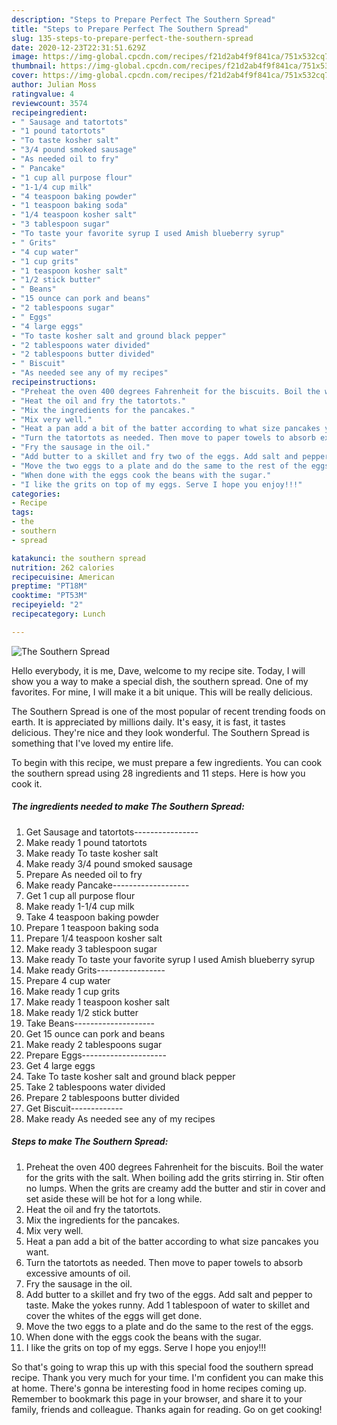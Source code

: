 ```yaml
---
description: "Steps to Prepare Perfect The Southern Spread"
title: "Steps to Prepare Perfect The Southern Spread"
slug: 135-steps-to-prepare-perfect-the-southern-spread
date: 2020-12-23T22:31:51.629Z
image: https://img-global.cpcdn.com/recipes/f21d2ab4f9f841ca/751x532cq70/the-southern-spread-recipe-main-photo.jpg
thumbnail: https://img-global.cpcdn.com/recipes/f21d2ab4f9f841ca/751x532cq70/the-southern-spread-recipe-main-photo.jpg
cover: https://img-global.cpcdn.com/recipes/f21d2ab4f9f841ca/751x532cq70/the-southern-spread-recipe-main-photo.jpg
author: Julian Moss
ratingvalue: 4
reviewcount: 3574
recipeingredient:
- " Sausage and tatortots"
- "1 pound tatortots"
- "To taste kosher salt"
- "3/4 pound smoked sausage"
- "As needed oil to fry"
- " Pancake"
- "1 cup all purpose flour"
- "1-1/4 cup milk"
- "4 teaspoon baking powder"
- "1 teaspoon baking soda"
- "1/4 teaspoon kosher salt"
- "3 tablespoon sugar"
- "To taste your favorite syrup I used Amish blueberry syrup"
- " Grits"
- "4 cup water"
- "1 cup grits"
- "1 teaspoon kosher salt"
- "1/2 stick butter"
- " Beans"
- "15 ounce can pork and beans"
- "2 tablespoons sugar"
- " Eggs"
- "4 large eggs"
- "To taste kosher salt and ground black pepper"
- "2 tablespoons water divided"
- "2 tablespoons butter divided"
- " Biscuit"
- "As needed see any of my recipes"
recipeinstructions:
- "Preheat the oven 400 degrees Fahrenheit for the biscuits. Boil the water for the grits with the salt. When boiling add the grits stirring in. Stir often no lumps. When the grits are creamy add the butter and stir in cover and set aside these will be hot for a long while."
- "Heat the oil and fry the tatortots."
- "Mix the ingredients for the pancakes."
- "Mix very well."
- "Heat a pan add a bit of the batter according to what size pancakes you want."
- "Turn the tatortots as needed. Then move to paper towels to absorb excessive amounts of oil."
- "Fry the sausage in the oil."
- "Add butter to a skillet and fry two of the eggs. Add salt and pepper to taste. Make the yokes runny. Add 1 tablespoon of water to skillet and cover the whites of the eggs will get done."
- "Move the two eggs to a plate and do the same to the rest of the eggs."
- "When done with the eggs cook the beans with the sugar."
- "I like the grits on top of my eggs. Serve I hope you enjoy!!!"
categories:
- Recipe
tags:
- the
- southern
- spread

katakunci: the southern spread 
nutrition: 262 calories
recipecuisine: American
preptime: "PT18M"
cooktime: "PT53M"
recipeyield: "2"
recipecategory: Lunch

---
```



![The Southern Spread](https://img-global.cpcdn.com/recipes/f21d2ab4f9f841ca/751x532cq70/the-southern-spread-recipe-main-photo.jpg)

Hello everybody, it is me, Dave, welcome to my recipe site. Today, I will show you a way to make a special dish, the southern spread. One of my favorites. For mine, I will make it a bit unique. This will be really delicious.



The Southern Spread is one of the most popular of recent trending foods on earth. It is appreciated by millions daily. It's easy, it is fast, it tastes delicious. They're nice and they look wonderful. The Southern Spread is something that I've loved my entire life.


To begin with this recipe, we must prepare a few ingredients. You can cook the southern spread using 28 ingredients and 11 steps. Here is how you cook it.

<!--inarticleads1-->

##### The ingredients needed to make The Southern Spread:

1. Get  Sausage and tatortots----------------
1. Make ready 1 pound tatortots
1. Make ready To taste kosher salt
1. Make ready 3/4 pound smoked sausage
1. Prepare As needed oil to fry
1. Make ready  Pancake-------------------
1. Get 1 cup all purpose flour
1. Make ready 1-1/4 cup milk
1. Take 4 teaspoon baking powder
1. Prepare 1 teaspoon baking soda
1. Prepare 1/4 teaspoon kosher salt
1. Make ready 3 tablespoon sugar
1. Make ready To taste your favorite syrup I used Amish blueberry syrup
1. Make ready  Grits-----------------
1. Prepare 4 cup water
1. Make ready 1 cup grits
1. Make ready 1 teaspoon kosher salt
1. Make ready 1/2 stick butter
1. Take  Beans--------------------
1. Get 15 ounce can pork and beans
1. Make ready 2 tablespoons sugar
1. Prepare  Eggs---------------------
1. Get 4 large eggs
1. Take To taste kosher salt and ground black pepper
1. Take 2 tablespoons water divided
1. Prepare 2 tablespoons butter divided
1. Get  Biscuit-------------
1. Make ready As needed see any of my recipes




<!--inarticleads2-->

##### Steps to make The Southern Spread:

1. Preheat the oven 400 degrees Fahrenheit for the biscuits. Boil the water for the grits with the salt. When boiling add the grits stirring in. Stir often no lumps. When the grits are creamy add the butter and stir in cover and set aside these will be hot for a long while.
1. Heat the oil and fry the tatortots.
1. Mix the ingredients for the pancakes.
1. Mix very well.
1. Heat a pan add a bit of the batter according to what size pancakes you want.
1. Turn the tatortots as needed. Then move to paper towels to absorb excessive amounts of oil.
1. Fry the sausage in the oil.
1. Add butter to a skillet and fry two of the eggs. Add salt and pepper to taste. Make the yokes runny. Add 1 tablespoon of water to skillet and cover the whites of the eggs will get done.
1. Move the two eggs to a plate and do the same to the rest of the eggs.
1. When done with the eggs cook the beans with the sugar.
1. I like the grits on top of my eggs. Serve I hope you enjoy!!!




So that's going to wrap this up with this special food the southern spread recipe. Thank you very much for your time. I'm confident you can make this at home. There's gonna be interesting food in home recipes coming up. Remember to bookmark this page in your browser, and share it to your family, friends and colleague. Thanks again for reading. Go on get cooking!
